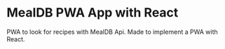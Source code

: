 # MealDB PWA App with React

PWA to look for recipes with MealDB Api. Made to implement a PWA with React.
